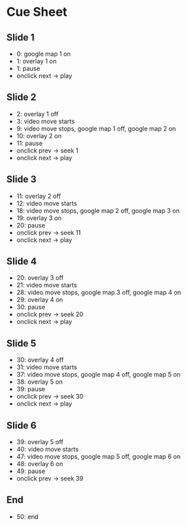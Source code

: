 Cue Sheet
=========

Slide 1
-------
* 0: google map 1 on
* 1: overlay 1 on
* 1: pause 
* onclick next -> play 

Slide 2
-------
* 2: overlay 1 off
* 3: video move starts
* 9: video move stops, google map 1 off, google map 2 on
* 10: overlay 2 on
* 11: pause
* onclick prev -> seek 1 
* onclick next -> play 

Slide 3
-------
* 11: overlay 2 off
* 12: video move starts
* 18: video move stops, google map 2 off, google map 3 on
* 19: overlay 3 on
* 20: pause
* onclick prev -> seek 11
* onclick next -> play 

Slide 4
-------
* 20: overlay 3 off
* 21: video move starts
* 28: video move stops, google map 3 off, google map 4 on
* 29: overlay 4 on
* 30: pause
* onclick prev -> seek 20
* onclick next -> play 

Slide 5
-------
* 30: overlay 4 off
* 31: video move starts
* 37: video move stops, google map 4 off, google map 5 on
* 38: overlay 5 on
* 39: pause
* onclick prev -> seek 30
* onclick next -> play 

Slide 6
-------
* 39: overlay 5 off
* 40: video move starts
* 47: video move stops, google map 5 off, google map 6 on
* 48: overlay 6 on
* 49: pause
* onclick prev -> seek 39

End
---
* 50: end
